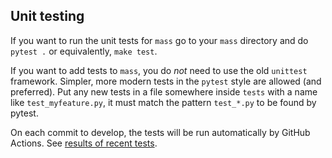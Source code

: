 ## Unit testing

If you want to run the unit tests for `mass` go to your `mass` directory and do `pytest .` or equivalently, `make test`.

If you want to add tests to `mass`, you do _not_ need to use the old `unittest` framework. Simpler, more modern tests in the `pytest` style are allowed (and preferred). Put any new tests in a file somewhere inside `tests` with a name like `test_myfeature.py`, it must match the pattern `test_*.py` to be found by pytest.

On each commit to develop, the tests will be run automatically by GitHub Actions. See [results of recent tests](https://github.com/usnistgov/mass/actions).
